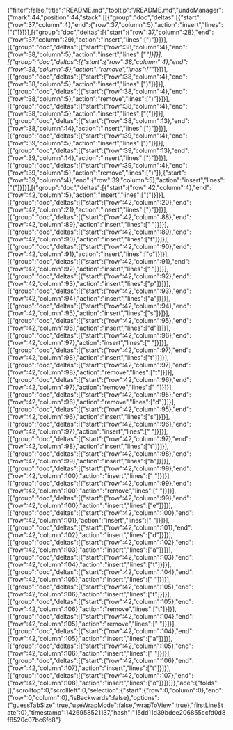 {"filter":false,"title":"README.md","tooltip":"/README.md","undoManager":{"mark":44,"position":44,"stack":[[{"group":"doc","deltas":[{"start":{"row":37,"column":4},"end":{"row":37,"column":5},"action":"insert","lines":["("]}]}],[{"group":"doc","deltas":[{"start":{"row":37,"column":28},"end":{"row":37,"column":29},"action":"insert","lines":[")"]}]}],[{"group":"doc","deltas":[{"start":{"row":38,"column":4},"end":{"row":38,"column":5},"action":"insert","lines":["_"]}]}],[{"group":"doc","deltas":[{"start":{"row":38,"column":4},"end":{"row":38,"column":5},"action":"remove","lines":["_"]}]}],[{"group":"doc","deltas":[{"start":{"row":38,"column":4},"end":{"row":38,"column":5},"action":"insert","lines":[")"]}]}],[{"group":"doc","deltas":[{"start":{"row":38,"column":4},"end":{"row":38,"column":5},"action":"remove","lines":[")"]}]}],[{"group":"doc","deltas":[{"start":{"row":38,"column":4},"end":{"row":38,"column":5},"action":"insert","lines":["("]}]}],[{"group":"doc","deltas":[{"start":{"row":38,"column":13},"end":{"row":38,"column":14},"action":"insert","lines":[")"]}]}],[{"group":"doc","deltas":[{"start":{"row":39,"column":4},"end":{"row":39,"column":5},"action":"insert","lines":[")"]}]}],[{"group":"doc","deltas":[{"start":{"row":39,"column":13},"end":{"row":39,"column":14},"action":"insert","lines":[")"]}]}],[{"group":"doc","deltas":[{"start":{"row":39,"column":4},"end":{"row":39,"column":5},"action":"remove","lines":[")"]},{"start":{"row":39,"column":4},"end":{"row":39,"column":5},"action":"insert","lines":["("]}]}],[{"group":"doc","deltas":[{"start":{"row":42,"column":4},"end":{"row":42,"column":5},"action":"insert","lines":["("]}]}],[{"group":"doc","deltas":[{"start":{"row":42,"column":20},"end":{"row":42,"column":21},"action":"insert","lines":[")"]}]}],[{"group":"doc","deltas":[{"start":{"row":42,"column":88},"end":{"row":42,"column":89},"action":"insert","lines":[" "]}]}],[{"group":"doc","deltas":[{"start":{"row":42,"column":89},"end":{"row":42,"column":90},"action":"insert","lines":["t"]}]}],[{"group":"doc","deltas":[{"start":{"row":42,"column":90},"end":{"row":42,"column":91},"action":"insert","lines":["o"]}]}],[{"group":"doc","deltas":[{"start":{"row":42,"column":91},"end":{"row":42,"column":92},"action":"insert","lines":[" "]}]}],[{"group":"doc","deltas":[{"start":{"row":42,"column":92},"end":{"row":42,"column":93},"action":"insert","lines":["p"]}]}],[{"group":"doc","deltas":[{"start":{"row":42,"column":93},"end":{"row":42,"column":94},"action":"insert","lines":["a"]}]}],[{"group":"doc","deltas":[{"start":{"row":42,"column":94},"end":{"row":42,"column":95},"action":"insert","lines":["s"]}]}],[{"group":"doc","deltas":[{"start":{"row":42,"column":95},"end":{"row":42,"column":96},"action":"insert","lines":["d"]}]}],[{"group":"doc","deltas":[{"start":{"row":42,"column":96},"end":{"row":42,"column":97},"action":"insert","lines":[" "]}]}],[{"group":"doc","deltas":[{"start":{"row":42,"column":97},"end":{"row":42,"column":98},"action":"insert","lines":["t"]}]}],[{"group":"doc","deltas":[{"start":{"row":42,"column":97},"end":{"row":42,"column":98},"action":"remove","lines":["t"]}]}],[{"group":"doc","deltas":[{"start":{"row":42,"column":96},"end":{"row":42,"column":97},"action":"remove","lines":[" "]}]}],[{"group":"doc","deltas":[{"start":{"row":42,"column":95},"end":{"row":42,"column":96},"action":"remove","lines":["d"]}]}],[{"group":"doc","deltas":[{"start":{"row":42,"column":95},"end":{"row":42,"column":96},"action":"insert","lines":["s"]}]}],[{"group":"doc","deltas":[{"start":{"row":42,"column":96},"end":{"row":42,"column":97},"action":"insert","lines":[" "]}]}],[{"group":"doc","deltas":[{"start":{"row":42,"column":97},"end":{"row":42,"column":98},"action":"insert","lines":["t"]}]}],[{"group":"doc","deltas":[{"start":{"row":42,"column":98},"end":{"row":42,"column":99},"action":"insert","lines":["h"]}]}],[{"group":"doc","deltas":[{"start":{"row":42,"column":99},"end":{"row":42,"column":100},"action":"insert","lines":[" "]}]}],[{"group":"doc","deltas":[{"start":{"row":42,"column":99},"end":{"row":42,"column":100},"action":"remove","lines":[" "]}]}],[{"group":"doc","deltas":[{"start":{"row":42,"column":99},"end":{"row":42,"column":100},"action":"insert","lines":["e"]}]}],[{"group":"doc","deltas":[{"start":{"row":42,"column":100},"end":{"row":42,"column":101},"action":"insert","lines":[" "]}]}],[{"group":"doc","deltas":[{"start":{"row":42,"column":101},"end":{"row":42,"column":102},"action":"insert","lines":["d"]}]}],[{"group":"doc","deltas":[{"start":{"row":42,"column":102},"end":{"row":42,"column":103},"action":"insert","lines":["a"]}]}],[{"group":"doc","deltas":[{"start":{"row":42,"column":103},"end":{"row":42,"column":104},"action":"insert","lines":["t"]}]}],[{"group":"doc","deltas":[{"start":{"row":42,"column":104},"end":{"row":42,"column":105},"action":"insert","lines":[" "]}]}],[{"group":"doc","deltas":[{"start":{"row":42,"column":105},"end":{"row":42,"column":106},"action":"insert","lines":["t"]}]}],[{"group":"doc","deltas":[{"start":{"row":42,"column":105},"end":{"row":42,"column":106},"action":"remove","lines":["t"]}]}],[{"group":"doc","deltas":[{"start":{"row":42,"column":104},"end":{"row":42,"column":105},"action":"remove","lines":[" "]}]}],[{"group":"doc","deltas":[{"start":{"row":42,"column":104},"end":{"row":42,"column":105},"action":"insert","lines":["a"]}]}],[{"group":"doc","deltas":[{"start":{"row":42,"column":105},"end":{"row":42,"column":106},"action":"insert","lines":[" "]}]}],[{"group":"doc","deltas":[{"start":{"row":42,"column":106},"end":{"row":42,"column":107},"action":"insert","lines":["t"]}]}],[{"group":"doc","deltas":[{"start":{"row":42,"column":107},"end":{"row":42,"column":108},"action":"insert","lines":["o"]}]}]]},"ace":{"folds":[],"scrolltop":0,"scrollleft":0,"selection":{"start":{"row":0,"column":0},"end":{"row":0,"column":0},"isBackwards":false},"options":{"guessTabSize":true,"useWrapMode":false,"wrapToView":true},"firstLineState":0},"timestamp":1426958521137,"hash":"15dd11d39bdee206855ccfd0d8f8520c07bc6fc8"}